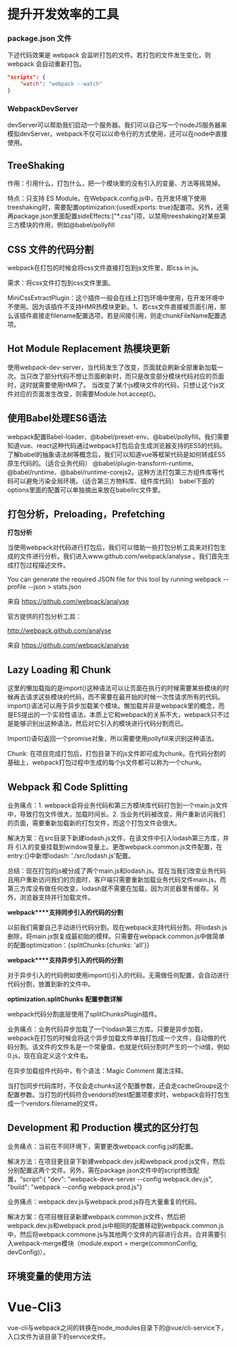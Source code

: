 # 提升开发效率的工具

### package.json 文件
下述代码效果是 webpack 会监听打包的文件。若打包的文件发生变化，则 webpack 会自动重新打包。
```json
"scripts": {
    "watch": "webpack --watch"
}
```
### WebpackDevServer
devServer可以帮助我们启动一个服务器。我们可以自己写一个nodeJS服务器来模拟devServer。webpack不仅可以以命令行的方式使用，还可以在node中直接使用。



## TreeShaking

作用：引用什么，打包什么，把一个模块里的没有引入的变量、方法等摇晃掉。

特点：只支持 ES Module。在Webpack.config.js中，在开发环境下使用treeshaking时，需要配置optimization:{usedExports: true}配置项。另外，还需再package.json里面配置sideEffects:["*.css"]项，以禁用treeshaking对某些第三方模块的作用，例如@babel/pollyfill



## CSS 文件的代码分割

webpack在打包的时候会将css文件直接打包到js文件里，即css in js。

需求：将css文件打包到css文件里面。

MiniCssExtractPlugin：这个插件一般会在线上打包环境中使用，在开发环境中不使用。因为该插件不支持HMR热模块更新。1、若css文件直接被页面引用，那么该插件直接走filename配置选项，若是间接引用，则走chunkFileName配置选项。

## Hot Module Replacement 热模块更新
  使用webpack-dev-server，当代码发生了改变，页面就会刷新全部重新加载一次。当只改了部分代码不想让页面刷新时，而只是改变部分模块代码对应的页面时，这时就需要使用HMR了。
  当改变了某个js模块文件的代码，只想让这个js文件对应的页面发生改变，则需要Module.hot.accept()。
 
## 使用Babel处理ES6语法
  webpack配置Babel-loader、@babel/preset-env、@babel/pollyfill。我们需要知道vue、react这种代码通过webpack打包后会生成浏览器支持的ES5的代码。了解babel的抽象语法树等概念后，我们可以知道vue等框架代码是如何转成ES5原生代码的。（适合业务代码）
  @babel/plugin-transform-runtime、@babel/runtime、@babel/runtime-corejs2。这种方法打包第三方组件库等代码可以避免污染全局环境。（适合第三方物料库、组件库代码）
  babel下面的options里面的配置可以单独摘出来放在babelIrc文件里。

## 打包分析，Preloading，Prefetching

**打包分析**

当使用webpack对代码进行打包后，我们可以借助一些打包分析工具来对打包生成的文件进行分析。我们进入www.github.com/webpack/analyse 。我们首先生成打包过程描述文件。

You can generate the required JSON file for this tool by running webpack --profile --json > stats.json

 

来自 <https://github.com/webpack/analyse> 

 

官方提供的打包分析工具：

http://webpack.github.com/analyse

 

来自 <https://github.com/webpack/analyse> 

 

 

## Lazy Loading 和 Chunk

这里的懒加载指的是import()这种语法可以让页面在执行的时候需要某些模块的时候再去请求这些模块的代码，而不需要在最开始的时候一次性请求所有的代码。import()语法可以用于异步加载某个模块。懒加载并非是webpack里的概念，而是ES提出的一个实验性语法，本质上它和webpack的关系不大，webpack只不过是能够识别出这种语法，然后对它引入的模块进行代码分割而已。

 

Import()语句返回一个promise对象，所以需要使用pollyfill来识别这种语法。

 

Chunk: 在项目完成打包后，打包目录下的js文件即可成为chunk。在代码分割的基础上，webpack打包过程中生成的每个js文件都可以称为一个chunk。

 

## Webpack 和 Code Splitting

业务痛点：1. webpack会将业务代码和第三方模块库代码打包到一个main.js文件中，导致打包文件很大，加载时间长。2. 当业务代码被改变，用户重新访问我们的页面，需要重新加载新的打包文件，而这个打包文件会很大。

解决方案：在src目录下新建lodash.js文件，在该文件中引入lodash第三方库，并将 引入的变量挂载到window变量上。更改webpack.common.js文件配置，在entry:{}中新增lodash: './src/lodash.js'配置。

总结：现在打包的js被分成了两个main.js和lodash.js。现在当我们改变业务代码且用户重新访问我们的页面时，客户端只需要重新加载业务代码文件main.js，而第三方库没有做任何改变，lodash就不需要在加载，因为浏览器里有缓存。另外，浏览器支持并行加载文件。

 

**webpack****支持同步引入的代码的分割**

以前我们需要自己手动进行代码分割。现在webpack支持代码分割。将lodash.js删除，将main.js恢复成最初始的模样。只需要在webpack.common.js中做简单的配置optimization：{splitChunks:{chunks: 'all'}}

 

**webpack****支持异步引入的代码的分割**

对于异步引入的代码例如使用import()引入的代码，无需做任何配置，会自动进行代码分割，放置到新的文件中。

 

**optimization.splitChunks** **配置参数详解**

webpack代码分割底层使用了splitChunksPlugin插件。

业务痛点：业务代码异步加载了一个lodash第三方库。只要是异步加载，webpack在打包的时候会将这个异步加载文件单独打包成一个文件，自动做的代码分割。该文件的文件名是一个常量值，也就是代码分割时产生的一个id值，例如 0.js，现在自定义这个文件名。

在异步加载组件代码中，有个语法：Magic Comment 魔法注释。

 

当打包同步代码库时，不仅会走chunks这个配置参数，还会走cacheGroups这个配置参数。当打包的代码符合vendors的test配置项要求时，webpack会将打包生成一个vendors.filename的文件。

 

## Development 和 Production 模式的区分打包

 

业务痛点：当前在不同环境下，需要更改webpack.config.js的配置。

解决方法：在项目更目录下新建webpack.dev.js和webpack.prod.js文件，然后分别配置这两个文件。另外，需在package.json文件中的script修改配置，“script”:{ "dev": "webpack-deve-server --config webpack.dev.js", "build": "webpack --config webpack.prod.js"}

 

业务痛点：webpack.dev.js与webpack.prod.js存在大量重复的代码。

解决方案：在项目根目录新建webpack.common.js文件，然后把webpack.dev.js和webpack.prod.js中相同的配置移动到webpack.common.js中，然后将webpack.commone.js与其他两个文件的内容进行合并。合并需要引入webpack-merge模块（module.export = merge(commonConfig, devConfig)）。

 

 





## 环境变量的使用方法

 

 

# Vue-Cli3

vue-cli与webpack之间的转换在node_modules目录下的@vue/cli-service下，入口文件为该目录下的service文件。
